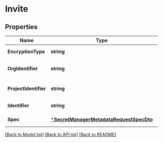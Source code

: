 # Invite

## Properties
Name | Type | Description | Notes
------------ | ------------- | ------------- | -------------
**EncryptionType** | **string** |  | [default to null]
**OrgIdentifier** | **string** |  | [optional] [default to null]
**ProjectIdentifier** | **string** |  | [optional] [default to null]
**Identifier** | **string** |  | [default to null]
**Spec** | [***SecretManagerMetadataRequestSpecDto**](SecretManagerMetadataRequestSpecDTO.md) |  | [default to null]

[[Back to Model list]](../README.md#documentation-for-models) [[Back to API list]](../README.md#documentation-for-api-endpoints) [[Back to README]](../README.md)

